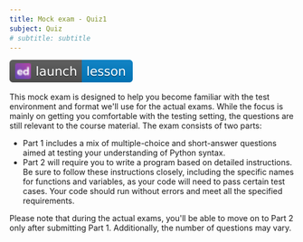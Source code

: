 ```yaml
---
title: Mock exam - Quiz1
subject: Quiz
# subtitle: subtitle
---
```


[![](images/launch-lesson-blue-ed.svg)][ed link]

This mock exam is designed to help you become familiar with the test environment and format we'll use for the actual exams. While the focus is mainly on getting you comfortable with the testing setting, the questions are still relevant to the course material. The exam consists of two parts:


- Part 1 includes a mix of multiple-choice and short-answer questions aimed at testing your understanding of Python syntax.
- Part 2 will require you to write a program based on detailed instructions. Be sure to follow these instructions closely, including the specific names for functions and variables, as your code will need to pass certain test cases. Your code should run without errors and meet all the specified requirements.


Please note that during the actual exams, you'll be able to move on to Part 2 only after submitting Part 1. Additionally, the number of questions may vary.

[ed link]: https://edstem.org/us/courses/46034/lessons/76533